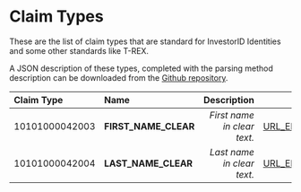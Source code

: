 # Claim Types

These are the list of claim types that are standard for InvestorID Identities and some other standards like T-REX.

A JSON description of these types, completed with the parsing method description can be downloaded from the [Github repository](https://github.com/investorid/documentation/blob/master/docs/developers/constants/claim_types.json).

| Claim Type     | Name                  | Description                  | Scheme                          | Data               |
| :------------- | :-------------------- | ---------------------------: | -----------------------------:  | -----------------: |
| 10101000042003 | **FIRST_NAME_CLEAR**  | _First name in clear text._  | [URL_ENCODED](claim-schemes.md) | `firstName=VALUE`  |
| 10101000042004 | **LAST_NAME_CLEAR**   | _Last name in clear text._   | [URL_ENCODED](claim-schemes.md) | `lastName=VALUE`   |
